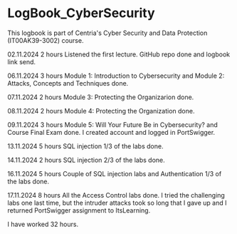 # LogBook_CyberSecurity
This logbook is part of Centria's Cyber ​​Security and Data Protection (IT00AK39-3002) course.

02.11.2024  2 hours  Listened the first lecture. GitHub repo done and logbook link send. 

06.11.2024  3 hours  Module 1: Introduction to Cybersecurity and Module 2: Attacks, Concepts and Techniques done.

07.11.2024  2 hours  Module 3: Protecting the Organizarion done.

08.11.2024  2 hours  Module 4: Protecting the Organization done.

09.11.2024  3 hours  Module 5: Will Your Future Be in Cybersecurity? and Course Final Exam done. I created account and logged in PortSwigger.

13.11.2024 5 hours  SQL injection 1/3 of the labs done.

14.11.2024  2 hours SQL injection 2/3 of the labs done.

16.11.2024  5 hours  Couple of SQL injection labs and Authentication 1/3 of the labs done. 

17.11.2024  8 hours All the Access Control labs done. I tried the challenging labs one last time, but the intruder attacks took so long that I gave up and I returned PortSwigger assignment to ItsLearning. 

I have worked 32 hours.

